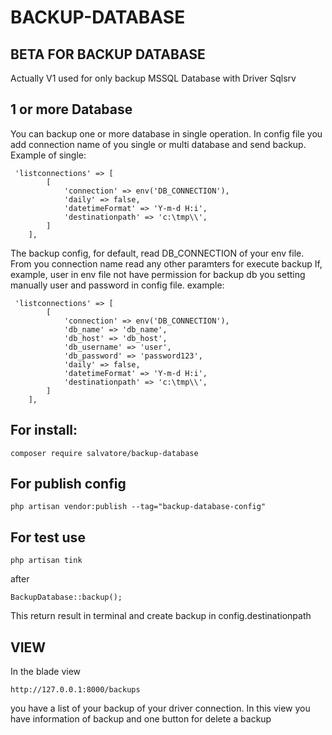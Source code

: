 # BACKUP-DATABASE

## BETA FOR BACKUP DATABASE

Actually V1 used for only backup MSSQL Database with Driver Sqlsrv

## 1 or more Database

You can backup one or more database in single operation.
In config file you add connection name of you single or multi database and send backup.
Example of single:

```
 'listconnections' => [
        [
            'connection' => env('DB_CONNECTION'),            
            'daily' => false,
            'datetimeFormat' => 'Y-m-d H:i',
            'destinationpath' => 'c:\tmp\\',
        ]
    ],
```
The backup config, for default, read DB_CONNECTION  of your env file.
From you connection name read any other paramters for execute backup
If, example, user in env file not have permission for backup db you setting manually user and password in config file.
example:
```
 'listconnections' => [
        [
            'connection' => env('DB_CONNECTION'),
            'db_name' => 'db_name',
            'db_host' => 'db_host',
            'db_username' => 'user',
            'db_password' => 'password123',
            'daily' => false,
            'datetimeFormat' => 'Y-m-d H:i',
            'destinationpath' => 'c:\tmp\\',
        ]
    ],
```

## For install:

```
composer require salvatore/backup-database
```

## For publish config 

```
php artisan vendor:publish --tag="backup-database-config"
```

## For test use 

```
php artisan tink
```
after
```
BackupDatabase::backup();
```

This return result in terminal and create backup in config.destinationpath

## VIEW

In the blade view 
```
http://127.0.0.1:8000/backups
```
 you have a list of your backup of your driver connection.
In this view you have information of backup and one button for delete a backup





